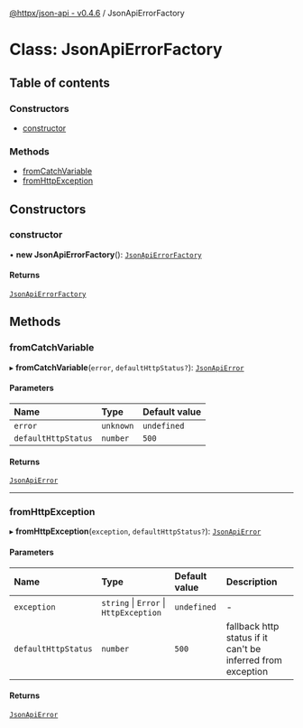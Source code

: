 [@httpx/json-api - v0.4.6](../README.md) / JsonApiErrorFactory

# Class: JsonApiErrorFactory

## Table of contents

### Constructors

- [constructor](JsonApiErrorFactory.md#constructor)

### Methods

- [fromCatchVariable](JsonApiErrorFactory.md#fromcatchvariable)
- [fromHttpException](JsonApiErrorFactory.md#fromhttpexception)

## Constructors

### constructor

• **new JsonApiErrorFactory**(): [`JsonApiErrorFactory`](JsonApiErrorFactory.md)

#### Returns

[`JsonApiErrorFactory`](JsonApiErrorFactory.md)

## Methods

### fromCatchVariable

▸ **fromCatchVariable**(`error`, `defaultHttpStatus?`): [`JsonApiError`](../README.md#jsonapierror)

#### Parameters

| Name                | Type      | Default value |
| :------------------ | :-------- | :------------ |
| `error`             | `unknown` | `undefined`   |
| `defaultHttpStatus` | `number`  | `500`         |

#### Returns

[`JsonApiError`](../README.md#jsonapierror)

---

### fromHttpException

▸ **fromHttpException**(`exception`, `defaultHttpStatus?`): [`JsonApiError`](../README.md#jsonapierror)

#### Parameters

| Name                | Type                                   | Default value | Description                                                 |
| :------------------ | :------------------------------------- | :------------ | :---------------------------------------------------------- |
| `exception`         | `string` \| `Error` \| `HttpException` | `undefined`   | -                                                           |
| `defaultHttpStatus` | `number`                               | `500`         | fallback http status if it can't be inferred from exception |

#### Returns

[`JsonApiError`](../README.md#jsonapierror)
